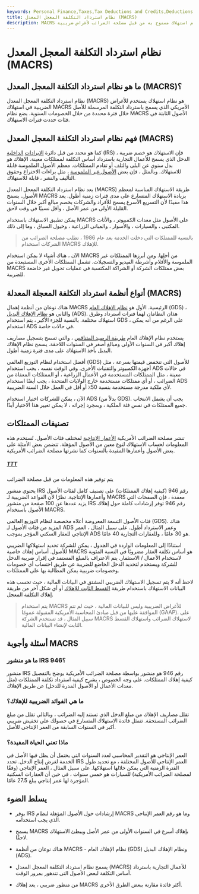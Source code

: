 ```yaml
---
keywords: Personal Finance,Taxes,Tax Deductions and Credits,Deductions and Credits
title: نظام استرداد التكلفة المعجل المعدل (MACRS)
description: MACRS هو نظام استهلاك مسموح به من قبل مصلحة الضرائب لأغراض ضريبية.
---
```


# نظام استرداد التكلفة المعجل المعدل (MACRS)
## ما هو نظام استرداد التكلفة المعجل المعدل (MACRS)؟

نظام استرداد التكلفة المعجل المعدل (MACRS) هو نظام استهلاك يستخدم للأغراض الضريبية في استهلاك MACRS الأمريكي الذي يسمح باسترداد التكلفة المرسملة للأصل خلال فترة محددة من خلال الخصومات السنوية. يضع نظام MACRS الأصول الثابتة في فئات حددت فترات الاستهلاك.

## فهم نظام استرداد التكلفة المعجل المعدل (MACRS)

كما هو محدد من قبل دائرة [الإيرادات](/irs) [الداخلية](/irs) (IRS) ، فإن الاستهلاك هو خصم ضريبة الدخل الذي يسمح للأعمال التجارية باسترداد أساس التكلفة لممتلكات معينة. الإهلاك هو بدل سنوي عن البلى والتلف أو تقادم الممتلكات. معظم الأصول الملموسة قابلة للاستهلاك. وبالمثل ، فإن بعض [الأصول غير الملموسة](/intangibleasset) ، مثل براءات الاختراع وحقوق التأليف والنشر ، قابلة للاستهلاك.

يعد نظام استرداد التكلفة المعجل المعدل (MACRS) طريقة الاستهلاك المناسبة لمعظم الأصول. يسمح MACRS بزيادة الاستهلاك المتسارع على مدى فترات زمنية أطول. يعد هذا مفيدًا لأن التسريع الأسرع يسمح للأفراد والشركات بخصم مبالغ أكبر خلال السنوات القليلة الأولى من عمر الأصل ، وأقل نسبيًا في وقت لاحق.

يمكن تطبيق الاستهلاك باستخدام MACRS على الأصول مثل معدات الكمبيوتر ، والأثاث المكتبي ، والسيارات ، والأسوار ، والمباني الزراعية ، وخيول السباق ، وما إلى ذلك.

> بالنسبة للممتلكات التي دخلت الخدمة بعد عام 1986 ، تطلب مصلحة الضرائب من الشركات استخدام MACRS للإهلاك.

>

الآن ، هناك أشياء لا يمكن استخدام MACRS من أجلها. ومن أبرزها الممتلكات غير الملموسة والأفلام وأشرطة الفيديو والتسجيلات. تشمل الممتلكات الأخرى المستبعدة من MACRS بعض ممتلكات الشركة أو الشراكة المكتسبة في عمليات تحويل غير خاضعة للضريبة.

## أنواع أنظمة استرداد التكلفة المعجلة المعدلة (MACRS)

هناك نوعان من أنظمة إهمال MACRS الرئيسية. الأول هو [نظام الإهلاك العام](/generaldepreciationsystem) (GDS) ، والثاني هو [نظام الإهلاك البديل](/alternative-depreciation-system) (ADS). هذان النظامان لهما فترات استرداد وطرق استهلاك مختلفة. بالنسبة للجزء الأكبر ، يتم استخدام GDS ، على الرغم من أنه يمكن استخدام ADS في حالات خاصة.

يستخدم نظام الإهلاك العام [طريقة الرصيد المتناقص](/decliningbalancemethod) ، والتي تسمح بتسجيل مصاريف إهلاك أكبر في السنوات الأولى ومبالغ أصغر في السنوات اللاحقة. يسمح نظام الإهلاك البديل بأخذ الاستهلاك على مدى فترة زمنية أطول.

أفضل استخدام لنظام التوزيع العالمي (GDS) للأصول التي تنخفض قيمتها بسرعة ، مثل أجهزة الكمبيوتر والتقنيات الأخرى. وفي الوقت نفسه ، يجب استخدام ADS في حالات معينة ، مثل الممتلكات المستخدمة في الأعمال الزراعية ، أو الممتلكات المعفاة من الضرائب ، أو أي ممتلكات مستخدمة خارج الولايات المتحدة ، يجب أيضًا استخدام ADS لأي ملكية مدرجة مستخدمة بنسبة 50٪ أو أقل في العمل خلال السنة الضريبية.

الآن ، يمكن للشركات اختيار استخدام ADS (بدلاً من GDS). يجب أن يشمل الانتخاب جميع الممتلكات في نفس فئة الملكية ، وبمجرد إجرائه ، لا يمكن تغيير هذا الاختيار أبدًا.

## تصنيفات الممتلكات

تنشر مصلحة الضرائب الأمريكية [الأعمار الإنتاجية](/usefullife) لمختلف فئات الأصول. تُستخدم هذه المعلومات لحساب الاستهلاك لنوع معين من الأصول المؤهلة. تتضمن بعض الأمثلة على بعض الأصول وأعمارها المفيدة بالسنوات كما نشرتها مصلحة الضرائب الأمريكية.

<h5> <a href=""> TTT </a> </h5>

يتم توفير هذه المعلومات من قبل مصلحة الضرائب

يحتوي منشور IRS رقم 946 (كيفية إهلاك الممتلكات) على تصنيف كامل لفئات الأصول وأعمارها الإنتاجية. نظرًا لأن القواعد الضريبية لـ MACRS معقدة ، فإن الصفحات التي يزيد عددها عن 100 صفحة من منشور IRS رقم 946 توفر إرشادات كاملة حول إهلاك الأصول باستخدام MACRS.

فئات الأصول التسعة المعروضة أعلاه مخصصة لنظام التوزيع العالمي (GDS). هناك المزيد من فئات الأصول لـ ADS وعمر الاسترداد أطول. على سبيل المثال ، العمر الإنتاجي للعقار السكني المؤجر بموجب ADS هو 30 عامًا ، وللعقارات التجارية 40 عامًا.

استنادًا إلى المعلومات الواردة في الجدول ، يمكن للشركة تحديد استهلاكها الضريبي للأصول. أساس إهلاك خاصية MACRS هو أساس تكلفة العقار مضروبًا في النسبة المئوية لاستخدام الأعمال / الاستثمار. يتم الاعتراف بالمبلغ المستمد في إقرار ضريبة الدخل للشركة ويستخدم لتحديد الدخل الخاضع للضريبة عن طريق احتساب أي خصومات وخصومات ضريبية يمكن المطالبة بها على الممتلكات.

لاحظ أنه لا يتم تسجيل الاستهلاك الضريبي المشتق في البيانات المالية ، حيث تحسب هذه البيانات الاستهلاك باستخدام طريقة [القسط الثابت للإهلاك](/straightlinebasis) أو أي شكل آخر من طريقة إهلاك التكلفة المعجل.

> يتم استخدام MACRS للأغراض الضريبية وليس للبيانات المالية ، حيث لم تتم الموافقة عليها من قبل مبادئ المحاسبة الأمريكية المقبولة عمومًا (GAAP). على سبيل المثال ، قد تستخدم الشركة MACRS لاستهلاك الضرائب واستهلاك القسط الثابت لإنشاء البيانات المالية.

>

## أسئلة وأجوبة MACRS

### ما هو منشور IRS 946؟

منشور IRS رقم 946 هو منشور بواسطة مصلحة الضرائب الأمريكية يوضح بالتفصيل كيفية إهلاك الممتلكات. على وجه الخصوص ، يشرح كيفية استرداد تكلفة الممتلكات (مثل معدات الأعمال أو الأصول المدرة للدخل) عن طريق الإهلاك.

### ما هي الفوائد الضريبية للإهلاك؟

تقلل مصاريف الإهلاك من مبلغ الدخل الذي تستند إليه الضرائب ، وبالتالي تقلل من مبلغ الضرائب المستحقة. تتمثل فائدة الاستهلاك المتسارع في حصولك على تخفيض ضريبي أكبر في السنوات السابقة من العمر الإنتاجي للأصل.

### ماذا تعني الحياة المفيدة؟

العمر الإنتاجي هو التقدير المحاسبي لعدد السنوات التي يحتمل أن يظل فيها الأصل في الخدمة لغرض إنتاج الدخل. تحدد IRS العمر الإنتاجي للأصول المختلفة ، مع تحديد طول الفترة الزمنية التي يمكن خلالها استهلاكها. على سبيل المثال ، العمر الإنتاجي (وفقًا لمصلحة الضرائب الأمريكية) للسيارات هو خمس سنوات ، في حين أن العقارات السكنية المؤجرة لها عمر إنتاجي يبلغ 27.5 عامًا.

## يسلط الضوء

- يوفر IRS إرشادات حول الأصول المؤهلة لنظام MACRS وما هو رقم العمر الإنتاجي الذي يجب استخدامه.

- يسمح MACRS بإهلاك أسرع في السنوات الأولى من عمر الأصل ويبطئ الاستهلاك لاحقًا.

- هناك نوعان من أنظمة MACRS - نظام الإهلاك العام (GDS) ونظام الإهلاك البديل (ADS).

- يسمح نظام استرداد التكلفة المعجل المعدل (MACRS) للأعمال التجارية باسترداد أساس التكلفة لبعض الأصول التي تتدهور بمرور الوقت.

- من منظور ضريبي ، يعد إهلاك MACRS أكثر فائدة مقارنة ببعض الطرق الأخرى.

